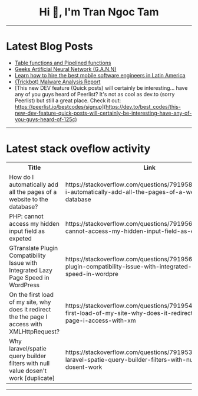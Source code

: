 <h1 align="center">Hi 👋, I'm Tran Ngoc Tam</h1>

---

# Latest Blog Posts 
<!-- BLOG-POST-LIST:START -->
- [Table functions and Pipelined functions](https://dev.to/mrcaption49/table-functions-and-pipelined-functions-2f5g)
- [Geeks Artificial Neural Network &lpar;G.A.N.N&rpar;](https://dev.to/g0d/geeks-artificial-neural-network-gann-50of)
- [Learn how to hire the best mobile software engineers in Latin America](https://dev.to/teamstation/learn-how-to-hire-the-best-mobile-software-engineers-in-latin-america-2236)
- [&lpar;Trickbot&rpar; Malware Analysis Report](https://dev.to/mihika/trickbot-malware-analysis-report-5aok)
- [This new DEV feature &lpar;Quick posts&rpar; will certainly be interesting… have any of you guys heard of Peerlist? It&#39;s not as cool as dev.to &lpar;sorry Peerlist&rpar; but still a great place. Check it out: https://peerlist.io/bestcodes/signup](https://dev.to/best_codes/this-new-dev-feature-quick-posts-will-certainly-be-interesting-have-any-of-you-guys-heard-of-125c)
<!-- BLOG-POST-LIST:END -->

---

# Latest stack oveflow activity
<table>
  <tr><th>Title</th><th>Link</th></tr>
  <!-- STACKOVERFLOW:START --><tr><td>How do I automatically add all the pages of a website to the database?</td><td>https://stackoverflow.com/questions/79195804/how-do-i-automatically-add-all-the-pages-of-a-website-to-the-database</td></tr><tr><td>PHP: cannot access my hidden input field as expeted</td><td>https://stackoverflow.com/questions/79195632/php-cannot-access-my-hidden-input-field-as-expeted</td></tr><tr><td>GTranslate Plugin Compatibility Issue with Integrated Lazy Page Speed in WordPress</td><td>https://stackoverflow.com/questions/79195630/gtranslate-plugin-compatibility-issue-with-integrated-lazy-page-speed-in-wordpre</td></tr><tr><td>On the first load of my site, why does it redirect the the page I access with XMLHttpRequest?</td><td>https://stackoverflow.com/questions/79195446/on-the-first-load-of-my-site-why-does-it-redirect-the-the-page-i-access-with-xm</td></tr><tr><td>Why laravel/spatie query builder filters with null value dosen&#39;t work [duplicate]</td><td>https://stackoverflow.com/questions/79195318/why-laravel-spatie-query-builder-filters-with-null-value-dosent-work</td></tr><!-- STACKOVERFLOW:END -->
</table>

---


